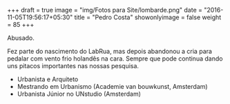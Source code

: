 +++
draft = true
image = "img/Fotos para Site/lombarde.png"
date = "2016-11-05T19:56:17+05:30"
title = "Pedro Costa"
showonlyimage = false
weight = 85
+++

<!--more-->
Abusado.

Fez parte do nascimento do LabRua, mas depois abandonou a cria para pedalar com vento frio holandês na cara. Sempre que pode continua dando uns pitacos importantes nas nossas pesquisa.

* Urbanista e Arquiteto
* Mestrando em Urbanismo (Academie van bouwkunst, Amsterdam)
* Urbanista Júnior no UNstudio (Amsterdam)

